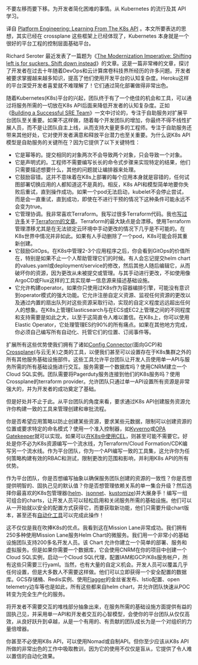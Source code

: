 <!-- 
# 平台工程：从 Kubernetes API 学习
 -->


不要左移而要下移。为开发者简化困难的事情。从 Kubernetes 的流行及其 API 学习。

译自 [Platform Engineering: Learning From The K8s API](https://blog.hans-knecht.com/platform-engineering-learning-from-the-k8s-api-401424ca9946) 。本文所要表达的思想，其实已经在 crossplane 这些框架上已经体现了，Kubernetes 本身就是一个很好的平台工程的控制层面基础平台。


Richard Seroter 最近发表了一篇题为《[The Modernization Imperative: Shifting left is for suckers. Shift down instead](https://cloud.google.com/blog/products/application-development/richard-seroter-on-shifting-down-vs-shifting-left)》的文章。这是一篇非常棒的文章，探讨了开发者在过去十年随着DevOps和云计算席卷科技界所经历的许多问题。开发者被要求掌握越来越多知识，提高了他们使用开发平台的认知复杂度。Heroku这样的平台深受开发者喜爱就不难理解了！它们通过简化部署做得非常出色。

随着Kubernetes(K8s)平台的兴起，团队终于有了一个绝佳的机会和工具，可以通过将服务所需的一切放在K8s API后面来降低开发者的认知复杂度。正如《[Building a Successful SRE Team](https://medium.com/@hans.knechtions/building-a-successful-sre-team-283232bc2694)》一文中讨论的，专注于自助服务对扩展平台团队至关重要。如果不这样做，随着每个开发团队的增加，你最终不得不线性扩展人员，而不是让团队自主上线，从而支持大量更多的工程师。专注于自助服务还带来其他好处，它对使开发者满意和释放平台潜力也至关重要。为什么说K8s API模型是自助服务的关键所在？因为它提供了以下关键特性：

- 它是幂等的。提交相同的对象两次不会导致两个对象，只会导致一个对象。
- 它是声明式的。工程师不需要编写长长的命令式步骤来实现特定的结果，他们只需要描述想要什么，其他的问题就让编排器来处理。
- 它鼓励容错。这并不意味着在K8s上部署的每个应用本身就是容错的，任何试图部署切换应用的人都知道这不是真的。相反，K8s API和模型简单地要你失败后重试，直到操作成功。如果一个pod无法启动，kubelet不会停止尝试，而是会一直重试，直到成功，即使在不进行干预的情况下这种条件可能永远不会变为true。
- 它管理协调。我非常喜欢Terraform。我写过很多Terraform代码。我也[写过](https://medium.com/capital-one-tech/treating-your-terraform-like-an-application-why-terraform-in-a-docker-container-31e802314b4)[许多](https://medium.com/capital-one-tech/treating-your-terraform-like-an-application-how-to-dockerize-terraform-5d7edac741fc)关于[Terraform的文章](https://medium.com/capital-one-tech/terraform-poka-yokes-writing-effective-scalable-dynamic-and-error-resistant-terraform-dcbd6a0ada6a)。Terraform的最大缺点是会漂移。使用Terraform管理漂移尤其是在无法锁定云环境中手动更改的情况下几乎是不可能的。在K8s世界中情况并非如此。如果有人手动删除了一个pod，K8s可能会将其重新创建。
- 它鼓励GitOps。在K8s中管理2-3个应用程序之后，你会看到GitOps的价值所在，特别是如果不止一个人帮助管理它们的时候。有人会忘记提交helm chart的values.yaml或deployment/service的修改，然后其他人随后编辑它，从而破坏你的资源，因为更改从未被提交或管理。与其手动进行更改，不如使用像ArgoCD或Flux这样的工具实现单一信息源来描述基础设施。
- 它允许构建operator。如果你只使用过K8s作为容器编排引擎，可能没有意识到operator模式的强大功能。它允许注册自定义资源、监视任何资源的更改以及通过内置的扇出队列对这些资源采取行动，实现的自定义程度远远超出任何人的想象。在K8s上管理Elasticsearch与在ECS或EC2上管理之间的不同程度和支持需要是如此之大，以至于这简直令人难以置信。在K8s上，你可以使用Elastic Operator，它处理管理ES约90%的所有痛点。如果在其他地方完成，你必须自己编写所有自动化、托管它们的位置、订阅事件等。

扩展所有这些优势使我们拥有了诸如[Config Connector](https://cloud.google.com/config-connector/docs/reference/overview)(面向GCP)和[Crossplane](https://www.crossplane.io/)(与云无关)之类的工具，以便我们甚至可以设置存在于K8s集群之外的所有其他服务基础设施部件。这些工具允许平台团队让开发人员使用单一API与服务所需的所有基础设施进行交互。服务需要一个数据库吗？使用CNRM建立一个Cloud SQL实例。团队需要将Pagerduty服务连接到他们的K8s服务吗？使用Crossplane的terraform provider。允许团队只通过单一API设置所有资源是非常强大的，并为开发者的成功奠定了基础。

但是好处并不止于此。从平台团队的角度来看，要求通过K8s API创建服务资源允许你构建一致的工具来管理创建和审批流程。

你是否希望应用策略以防止创建某些资源，要求某些元数据，限制可以创建资源的位置或要求特定的命名模式？使用一个准入控制器，如[Kyverno](https://kyverno.io/)或[OPA Gatekeeper](https://github.com/open-policy-agent/gatekeeper)就可以实现。如果可以[在K8s中使用CEL](https://kubernetes.io/docs/reference/using-api/cel/)，则甚至可能不需要它。好处是你不必为K8s资源编写一个流水线，为Terraform/Cloud Formation/CDK编写另一个流水线。作为平台团队，你为一个API编写一致的工具集，这允许你为任何策略构建有效的RBAC和测试，限制更改的范围和影响，并利用K8s API的所有优势。

作为平台团队，你是否想编写抽象以确保服务团队创建的资源的一致性？你是否想提供明智的、固执己见的默认值？你是否想管理依赖关系的单一集合升级？然后选择你最喜欢的K8s包管理器([helm](https://helm.sh/)、[jsonnet](https://jsonnet.org/)、[kustomize](https://kustomize.io/))并大展身手！编写一组可组合的charts，让开发人员可以轻松启用和关闭服务所需的基础设施。他们可以从一开始就以安全的配置方式获得它，而要获取新功能，他们只需要升级chart版本，甚至还有[自动化工具](https://github.com/renovatebot/renovate)可以完成此操作！

这不仅仅是我在吹捧K8s的优点。我看到这在Mission Lane非常成功。我们拥有250多种使用Mission Lane服务Helm Chart的微服务。我们用一个非常小的基础设施团队支持200多名开发人员。该 Chart 允许你建立一个简单的部署、服务和虚拟服务。但是如果你需要一个数据库，它会使用CNRM在你的项目中创建一个Cloud SQL实例，启动一个Cloud SQL代理，配置IAM和GCP/K8s服务帐户，所有这些只需要三行yaml。当然，也有大量的自定义机会。开发人员可以覆盖几乎任何设置，但是大多数人不需要这样做。他们可以立即获得一个安全配置的数据库。GCS存储桶、Redis实例、使用[Flagger](https://flagger.app/)的金丝雀发布、Istio配置、open telemetry边车等也是如此，所有这些都来自helm chart，并允许团队快速从POC转变为完全生产化的服务。

将开发者不需要交互的堆栈部分抽象出来，在服务所需的基础设施方面提供有益的固执己见，并采用单一API和开发者交互的心智模型，会使你的平台团队从仅仅高效，从良好跃升到卓越，从是一个有用的、有贡献的团队成长为是一个对组织的力量倍增器。

你甚至不必使用K8s API，可以使用Nomad或自制API。但你至少应该从K8s API所做的非常出色的工作中吸取教训，因为它的使用不仅仅是盲从，它提供了令人难以置信的自动化效果。
